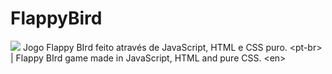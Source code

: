 # FlappyBird
<img src="./imgs/flappy">
Jogo Flappy BIrd feito através de JavaScript, HTML e CSS puro. &lt;pt-br> | Flappy BIrd game made in JavaScript, HTML and pure CSS. &lt;en>
